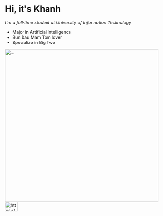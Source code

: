 # Hi, it's Khanh 
_I'm a full-time student at *University of Information Technology*_
- Major in Artificial Intelligence
- Bun Dau Mam Tom lover
- Specialize in Big Two
<img src="https://user-images.githubusercontent.com/118537665/205606528-55eab082-f280-4c07-a0f4-24a102fdfa3d.jpg" alt="..." width="500" />
<a href="https://fb.com/https://www.facebook.com/voducdinhkhanh" target="blank"><img align="center" src="https://raw.githubusercontent.com/rahuldkjain/github-profile-readme-generator/master/src/images/icons/Social/facebook.svg" alt="https://www.facebook.com/voducdinhkhanh" height="30" width="40" /></a>
</p>

